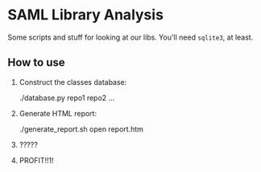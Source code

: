 # SAML Library Analysis

Some scripts and stuff for looking at our libs. You'll need `sqlite3`, at least.

## How to use

1. Construct the classes database:

    ./database.py repo1 repo2 ...

2. Generate HTML report:

    ./generate_report.sh
    open report.htm

3. ?????

4. PROFIT!!1!
